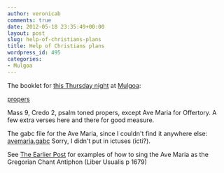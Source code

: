 ```yaml
---
author: veronicab
comments: true
date: 2012-05-18 23:35:49+00:00
layout: post
slug: help-of-christians-plans
title: Help of Christians plans
wordpress_id: 495
categories:
- Mulgoa
---
```


The booklet for [this Thursday night](http://repleatur.net/events/mary-help-of-christians/) at [Mulgoa](http://repleatur.net/locations/st-marys-mulgoa/):

[propers](http://repleatur.net/wp-content/uploads/2012/05/propers.pdf)

Mass 9, Credo 2, psalm toned propers, except Ave Maria for Offertory.  A few extra verses here and there for good measure.

The gabc file for the Ave Maria, since I couldn't find it anywhere else:
[avemaria.gabc](http://repleatur.net/wp-content/uploads/2012/05/avemaria.gabc)
Sorry, I didn't put in ictuses (icti?).

See [The Earlier Post](http://repleatur.net/2012/05/18/ave-maria/) for examples of how to sing the Ave Maria as the Gregorian Chant Antiphon (Liber Usualis p 1679)
